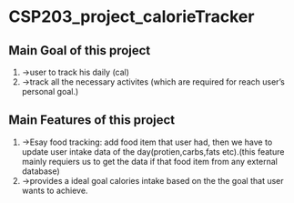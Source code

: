 # CSP203_project_calorieTracker

## Main Goal of this project 
1. ->user to track his daily  (cal)
1. ->track all the necessary activites (which are required for reach user’s personal goal.)

## Main Features of this project

1. ->Esay food tracking: add food item that user had, then we have to update user intake data of the day(protien,carbs,fats etc).(this feature mainly requiers us to get the data if that food item from any external database)  
1. ->provides a ideal goal calories intake based on the the goal that user wants to achieve.






     